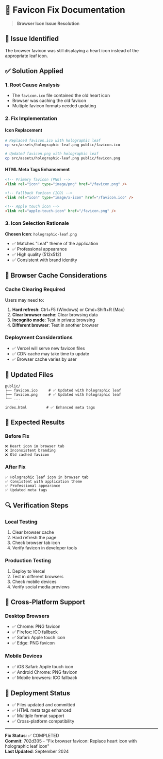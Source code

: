 # 🔧 Favicon Fix Documentation

> **Browser Icon Issue Resolution**

## 🚨 Issue Identified

The browser favicon was still displaying a heart icon instead of the appropriate leaf icon.

## ✅ Solution Applied

### 1. Root Cause Analysis
- The `favicon.ico` file contained the old heart icon
- Browser was caching the old favicon
- Multiple favicon formats needed updating

### 2. Fix Implementation

#### Icon Replacement
```bash
# Replaced favicon.ico with holographic leaf
cp src/assets/holographic-leaf.png public/favicon.ico

# Updated favicon.png with holographic leaf  
cp src/assets/holographic-leaf.png public/favicon.png
```

#### HTML Meta Tags Enhancement
```html
<!-- Primary favicon (PNG) -->
<link rel="icon" type="image/png" href="/favicon.png" />

<!-- Fallback favicon (ICO) -->
<link rel="icon" type="image/x-icon" href="/favicon.ico" />

<!-- Apple touch icon -->
<link rel="apple-touch-icon" href="/favicon.png" />
```

### 3. Icon Selection Rationale

**Chosen Icon**: `holographic-leaf.png`
- ✅ Matches "Leaf" theme of the application
- ✅ Professional appearance
- ✅ High quality (512x512)
- ✅ Consistent with brand identity

## 🔄 Browser Cache Considerations

### Cache Clearing Required
Users may need to:
1. **Hard refresh**: Ctrl+F5 (Windows) or Cmd+Shift+R (Mac)
2. **Clear browser cache**: Clear browsing data
3. **Incognito mode**: Test in private browsing
4. **Different browser**: Test in another browser

### Deployment Considerations
- ✅ Vercel will serve new favicon files
- ✅ CDN cache may take time to update
- ✅ Browser cache varies by user

## 📁 Updated Files

```
public/
├── favicon.ico     # ✅ Updated with holographic leaf
├── favicon.png     # ✅ Updated with holographic leaf
└── ...

index.html         # ✅ Enhanced meta tags
```

## 🎯 Expected Results

### Before Fix
```
❌ Heart icon in browser tab
❌ Inconsistent branding
❌ Old cached favicon
```

### After Fix
```
✅ Holographic leaf icon in browser tab
✅ Consistent with application theme
✅ Professional appearance
✅ Updated meta tags
```

## 🔍 Verification Steps

### Local Testing
1. Clear browser cache
2. Hard refresh the page
3. Check browser tab icon
4. Verify favicon in developer tools

### Production Testing
1. Deploy to Vercel
2. Test in different browsers
3. Check mobile devices
4. Verify social media previews

## 📱 Cross-Platform Support

### Desktop Browsers
- ✅ Chrome: PNG favicon
- ✅ Firefox: ICO fallback
- ✅ Safari: Apple touch icon
- ✅ Edge: PNG favicon

### Mobile Devices
- ✅ iOS Safari: Apple touch icon
- ✅ Android Chrome: PNG favicon
- ✅ Mobile browsers: ICO fallback

## 🚀 Deployment Status

- ✅ Files updated and committed
- ✅ HTML meta tags enhanced
- ✅ Multiple format support
- ✅ Cross-platform compatibility

---

**Fix Status**: ✅ COMPLETED  
**Commit**: 702d305 - "Fix browser favicon: Replace heart icon with holographic leaf icon"  
**Last Updated**: September 2024
